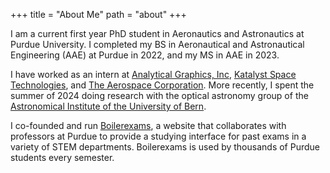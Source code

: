 +++
title = "About Me"
path = "about"
+++

I am a current first year PhD student in Aeronautics and Astronautics at Purdue University. I completed my BS in Aeronautical and Astronautical Engineering (AAE) at Purdue in 2022, and my MS in AAE in 2023.

I have worked as an intern at [Analytical Graphics, Inc](https://www.agi.com), [Katalyst Space Technologies](https://www.katalystspace.com), and [The Aerospace Corporation](https://aerospace.org). More recently, I spent the summer of 2024 doing research with the optical astronomy group of the [Astronomical Institute of the University of Bern](https://www.aiub.unibe.ch/index_eng.html).

I co-founded and run [Boilerexams](https://boilerexams.com), a website that collaborates with professors at Purdue to provide a studying interface for past exams in a variety of STEM departments. Boilerexams is used by thousands of Purdue students every semester.